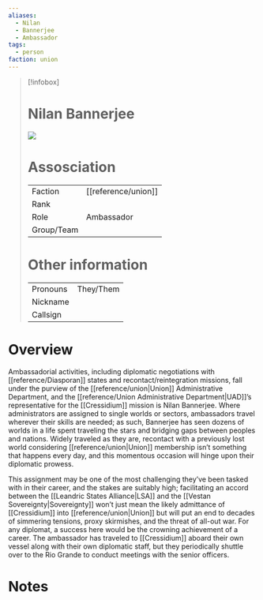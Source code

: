 ```yaml
---
aliases:
  - Nilan
  - Bannerjee
  - Ambassador
tags:
  - person
faction: union
---
```


> [!infobox] 
> # Nilan Bannerjee
> ![](https://lh4.googleusercontent.com/Y2Cuwcb2Cs-9W3NDtidc2edRLeoa64hThNWyXK1axPEGSg-5TquH_-X8E5yVMQTVg_vAS0T7PiDCDLPErbX_AL2Z1t2xTY7A8SaFQ9QcU6AsxLq1MHkUgODax9EqOKtsIIDxyyM6OULjfhb6Rrtd_L4)
> # Assosciation
> | | |
> | ---- | ---- |
> | Faction | [[reference/union]] |
> | Rank | |
> | Role | Ambassador |
> | Group/Team | |
> # Other information
> | | | 
> | - | - |
> | Pronouns | They/Them |
> | Nickname | |
> | Callsign | | 

# Overview
Ambassadorial activities, including diplomatic negotiations with [[reference/Diasporan]] states and recontact/reintegration missions, fall under the purview of the [[reference/union|Union]] Administrative Department, and the [[reference/Union Administrative Department|UAD]]’s representative for the [[Cressidium]] mission is Nilan Bannerjee. Where administrators are assigned to single worlds or sectors, ambassadors travel wherever their skills are needed; as such, Bannerjee has seen dozens of worlds in a life spent traveling the stars and bridging gaps between peoples and nations. Widely traveled as they are, recontact with a previously lost world considering [[reference/union|Union]] membership isn’t something that happens every day, and this momentous occasion will hinge upon their diplomatic prowess.

This assignment may be one of the most challenging they’ve been tasked with in their career, and the stakes are suitably high; facilitating an accord between the [[Leandric States Alliance|LSA]] and the [[Vestan Sovereignty|Sovereignty]] won’t just mean the likely admittance of [[Cressidium]] into [[reference/union|Union]] but will put an end to decades of simmering tensions, proxy skirmishes, and the threat of all-out war. For any diplomat, a success here would be the crowning achievement of a career. The ambassador has traveled to [[Cressidium]] aboard their own vessel along with their own diplomatic staff, but they periodically shuttle over to the Rio Grande to conduct meetings with the senior officers.

# Notes
